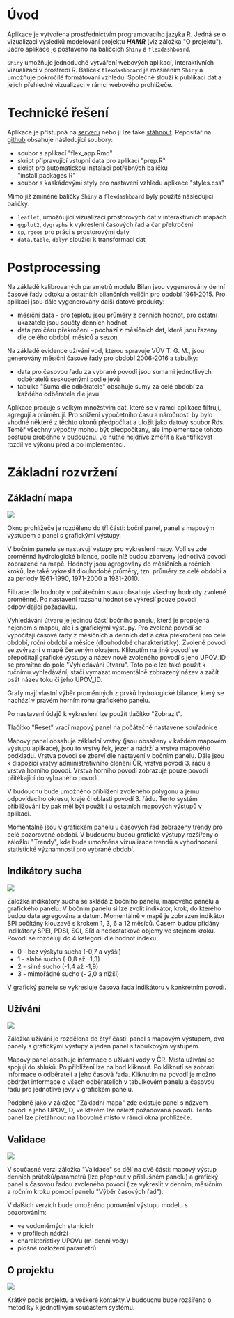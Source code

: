 # Úvod

Aplikace je vytvořena prostřednictvím programovacího jazyka R. Jedná se o vizualizaci výsledků modelování projektu __*HAMR*__ (viz záložka "O projektu"). Jádro aplikace je postaveno na balíčcích `Shiny` a `flexdashboard`. 

`Shiny` umožňuje jednoduché vytváření webových aplikací, interaktivních vizualizací v prostředí R. Balíček `flexdashboard` je rozšířením `Shiny` a umožňuje pokročilé formátovaní vzhledu. Společně slouží k publikaci dat a jejích přehledné vizualizaci v rámci webového prohlížeče.

# Technické řešení 

Aplikace je přístupná na [serveru](https://shiny.fzp.czu.cz/KVHEM/HAMR/) nebo ji lze také [stáhnout](https://github.com/KVHEM/Sucho). Repositář na [github](https://github.com/) obsahuje následující soubory:

* soubor s aplikací "flex_app.Rmd"
* skript připravující vstupní data pro aplikací "prep.R"
* skript pro automatickou instalaci potřebných balíčku "install.packages.R"
* soubor s kaskádovými styly pro nastavení vzhledu aplikace "styles.css"

Mimo již zmíněné balíčky `Shiny` a `flexdashboard` byly použité následující balíčky:

* `leaflet`, umožňující vizualizaci prostorových dat v interaktivních mapách
* `ggplot2`, `dygraphs` k vykreslení časových řad a čar překročení
* `sp`, `rgeos` pro práci s prostorovými daty
* `data.table`, `dplyr` sloužící k transformaci dat

# Postprocessing

Na základě kalibrovaných parametrů modelu Bilan jsou vygenerovány denní časové řady odtoku a ostatních bilančních veličin pro období 1961-2015. Pro aplikaci jsou dále vygenerovány další datové produkty: 

* měsíční data - pro teplotu jsou průměry z denních hodnot, pro ostatní ukazatele jsou součty denních hodnot
* data pro čáru překročení - pochází z měsíčních dat, které jsou řazeny dle celého období, měsíců a sezon

Na základě evidence užívání vod, kterou spravuje VÚV T. G. M., jsou generovány měsíční časové řady pro období 2006-2016 a tabulky: 

* data pro časovou řadu za vybrané povodí jsou sumami jednotlivých odběratelů seskupenými podle jevů
* tabulka "Suma dle odběratele" obsahuje sumy za celé období za každého odběratele dle jevu

Aplikace pracuje s velkým množstvím dat, které se v rámci aplikace filtrují, agregují a průměrují. Pro snížení výpočetního času a náročnosti by bylo vhodné některé z těchto úkonů předpočítat a uložit jako datový soubor Rds. Téměř všechny výpočty mohou být předpočítany, ale implementace tohoto postupu proběhne v budoucnu. Je nutné nejdříve změřit a kvantifikovat rozdíl ve výkonu před a po implementaci. 

# Základní rozvržení

## Základní mapa

![](manual/screenshots_new/ZM.gif)

Okno prohlížeče je rozděleno do tří části: boční panel, panel s mapovým výstupem a panel s grafickými výstupy. 

V bočním panelu se nastavují vstupy pro vykreslení mapy. Volí se zde proměnná hydrologické bilance, podle níž budou zbarveny jednotlivá povodí zobrazené na mapě. Hodnoty jsou agregovány do měsíčních a ročních kroků, lze také vykreslit dlouhodobé průměry, tzn. průměry za celé období a za periody 1961-1990, 1971-2000 a 1981-2010.

Filtrace dle hodnoty v počátečním stavu obsahuje všechny hodnoty zvolené proměnné. Po nastavení rozsahu hodnot se vykreslí pouze povodí odpovídající požadavku. 

Vyhledávání útvaru je jedinou částí bočního panelu, která je propojená nejenom s mapou, ale i s grafickými výstupy. Pro zvolené povodí se vypočítají časové řady z měsíčních a denních dat a čára překročení pro celé období, roční období a měsíce (dlouhodobé charakteristiky). Zvolené povodí se zvýrazní v mapě červeným okrajem. Kliknutím na jiné povodí se přepočítají grafické výstupy a název nově zvoleného povodí s jeho UPOV_ID se promítne do pole "Vyhledávání útvaru". Toto pole lze také použít k ručnímu vyhledávání; stačí vymazat momentálně zobrazený název a začít psát název toku či jeho UPOV_ID.

Grafy mají vlastní výběr proměnných z prvků hydrologické bilance, který se nachází v pravém horním rohu grafického panelu.

Po nastavení údajů k vykreslení lze použít tlačítko "Zobrazit".

Tlačítko "Reset" vrací mapový panel na počátečně nastavené souřadnice

Mapový panel obsahuje základní vrstvy (jsou obsaženy v každém mapovém výstupu aplikace), jsou to vrstvy řek, jezer a nádrží a vrstva mapového podkladu. Vrstva povodí se zbarví dle nastavení v bočním panelu. Dále jsou k dispozici vrstvy administrativního členění ČR, vrstva povodí 3. řádu a vrstva horního povodí. Vrstva horního povodí zobrazuje pouze povodí přitékající do vybraného povodí.

V budoucnu bude umožněno přiblížení zvoleného polygonu a jemu odpovídacího okresu, kraje či oblasti povodí 3. řádu. Tento systém přibližování by pak měl být použít i u ostatních mapových výstupů v aplikaci.

Momentálně jsou v grafickém panelu u časových řad zobrazeny trendy pro celé pozorované období. V budoucnu budou grafické výstupy rozšířeny o záložku "Trendy", kde bude umožněna vizualizace trendů a vyhodnocení statistické významnosti pro vybrané období.


## Indikátory sucha 

![](manual/screenshots_new/indikatory.png)

Záložka indikátory sucha se skládá z bočního panelu, mapového panelu a grafického panelu. V bočním panelu si lze zvolit indikátor, krok, do kterého budou data agregována a datum. Momentálně v mapě je zobrazen indikátor SPI počítány klouzavě s krokem 1, 3, 6 a 12 měsíců. Časem budou přidány indikátory SPEI, PDSI, SGI, SRI a nedostatkové objemy ve stejném kroku. Povodí se rozdělují do 4 kategorií dle hodnot indexu:

+ 0 - bez výskytu sucha (-0,7 a vyšší)
+ 1 - slabé sucho (-0,8 až -1,3)
+ 2 - silné sucho (-1,4 až -1,9)
+ 3 - mimořádné sucho (- 2,0 a nižší) 

V grafický panelu se vykresluje časová řada indikátoru v konkretním povodí.

## Užívání

![](manual/screenshots_new/uzivani.png)

Záložka užívání je rozdělena do čtyř části: panel s mapovým výstupem, dva panely s grafickými výstupy a jeden panel s tabulkovým výstupem. 

Mapový panel obsahuje informace o užívání vody v ČR. Místa užívání se spojují do shluků. Po přiblížení lze na bod kliknout. Po kliknutí se zobrazí informace o odběrateli a jeho časová řada. Kliknutím na povodí je možno obdržet informace o všech odběratelích v tabulkovém panelu a časovou řadu pro jednotlivé jevy v grafickém panelu.

Podobně jako v záložce "Základní mapa" zde existuje panel s názvem povodí a jeho UPOV_ID, ve kterém lze nalézt požadovaná povodí. Tento panel lze přetáhnout na libovolné místo v rámci okna prohlížeče. 

## Validace

![](manual/screenshots_new/validace.gif)

V současné verzi záložka "Validace" se dělí na dvě částí: mapový výstup denních průtoků/parametrů (lze přepnout v příslušném panelu) a grafický panel s časovou řadou zvoleného povodí (lze vykreslit v denním, měsíčním a ročním kroku pomocí panelu "Výběr časových řad").

V dalších verzích bude umožněno porovnání výstupu modelu s pozorováním:

* ve vodoměrných stanicích
* v profilech nádrží
* charakteristiky UPOVu (m-denni vody)
* plošné rozložení parametrů

## O projektu

![](manual/screenshots_new/o_projektu.png)

Krátký popis projektu a veškeré kontakty.V budoucnu bude rozšířeno o metodiky k jednotlivým součástem systému.
